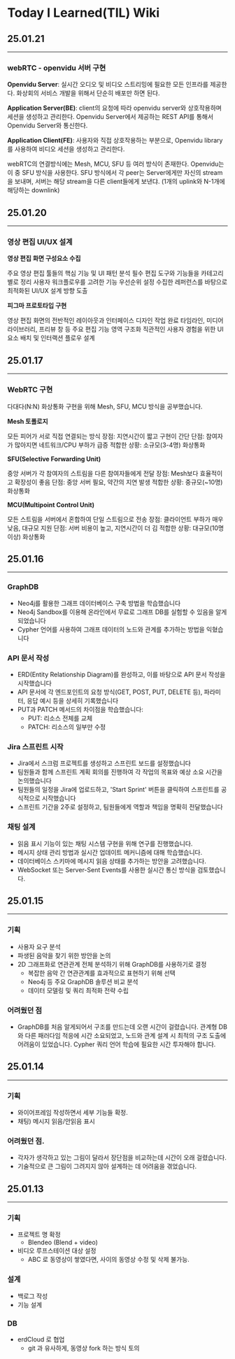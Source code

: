 # Today I Learned(TIL) Wiki

## 25.01.21
---
### webRTC - openvidu 서버 구현
**Openvidu Server**: 실시간 오디오 및 비디오 스트리밍에 필요한 모든 인프라를 제공한다. 화상회의 서비스 개발을 위해서 단순히 배포만 하면 된다.

**Application Server(BE)**: client의 요청에 따라 openvidu server와 상호작용하며 세션을 생성하고 관리한다. Openvidu Server에서 제공하는 REST API를 통해서 Openvidu Server와 통신한다.

**Application Client(FE)**: 사용자와 직접 상호작용하는 부분으로, Openvidu library를 사용하여 비디오 세션을 생성하고 관리한다.

webRTC의 연결방식에는 Mesh, MCU, SFU 등 여러 방식이 존재한다. Openvidu는 이 중 SFU 방식을 사용한다. SFU 방식에서 각 peer는 Server에게만 자신의 stream을 보내며, 서버는 해당 stream을 다른 client들에게 보낸댜. (1개의 uplink와 N-1개에 해당하는 downlink)

## 25.01.20
---
### 영상 편집 UI/UX 설계

**영상 편집 화면 구성요소 수집**

주요 영상 편집 툴들의 핵심 기능 및 UI 패턴 분석
필수 편집 도구와 기능들을 카테고리별로 정리
사용자 워크플로우를 고려한 기능 우선순위 설정
수집한 레퍼런스를 바탕으로 최적화된 UI/UX 설계 방향 도출


**피그마 프로토타입 구현**

영상 편집 화면의 전반적인 레이아웃과 인터페이스 디자인 작업 완료
타임라인, 미디어 라이브러리, 프리뷰 창 등 주요 편집 기능 영역 구조화
직관적인 사용자 경험을 위한 UI 요소 배치 및 인터랙션 플로우 설계



## 25.01.17
---
### WebRTC 구현
다대다(N:N) 화상통화 구현을 위해 Mesh, SFU, MCU 방식을 공부했습니다.

**Mesh 토폴로지**

모든 피어가 서로 직접 연결되는 방식
장점: 지연시간이 짧고 구현이 간단
단점: 참여자가 많아지면 네트워크/CPU 부하가 급증
적합한 상황: 소규모(3-4명) 화상통화


**SFU(Selective Forwarding Unit)**

중앙 서버가 각 참여자의 스트림을 다른 참여자들에게 전달
장점: Mesh보다 효율적이고 확장성이 좋음
단점: 중앙 서버 필요, 약간의 지연 발생
적합한 상황: 중규모(~10명) 화상통화


**MCU(Multipoint Control Unit)**

모든 스트림을 서버에서 혼합하여 단일 스트림으로 전송
장점: 클라이언트 부하가 매우 낮음, 대규모 지원
단점: 서버 비용이 높고, 지연시간이 더 김
적합한 상황: 대규모(10명 이상) 화상통화

## 25.01.16
---
### GraphDB
- Neo4j를 활용한 그래프 데이터베이스 구축 방법을 학습했습니다
- Neo4j Sandbox를 이용해 온라인에서 무료로 그래프 DB를 실험할 수 있음을 알게 되었습니다
- Cypher 언어를 사용하여 그래프 데이터의 노드와 관계를 추가하는 방법을 익혔습니다

### API 문서 작성
- ERD(Entity Relationship Diagram)를 완성하고, 이를 바탕으로 API 문서 작성을 시작했습니다
- API 문서에 각 엔드포인트의 요청 방식(GET, POST, PUT, DELETE 등), 파라미터, 응답 예시 등을 상세히 기록했습니다
- PUT과 PATCH 메서드의 차이점을 학습했습니다:
    - PUT: 리소스 전체를 교체
    - PATCH: 리소스의 일부만 수정

### Jira 스프린트 시작
- Jira에서 스크럼 프로젝트를 생성하고 스프린트 보드를 설정했습니다
- 팀원들과 함께 스프린트 계획 회의를 진행하여 각 작업의 목표와 예상 소요 시간을 논의했습니다
- 팀원들의 일정을 Jira에 업로드하고, 'Start Sprint' 버튼을 클릭하여 스프린트를 공식적으로 시작했습니다
- 스프린트 기간을 2주로 설정하고, 팀원들에게 역할과 책임을 명확히 전달했습니다

### 채팅 설계
- 읽음 표시 기능이 있는 채팅 시스템 구현을 위해 연구를 진행했습니다.
- 메시지 상태 관리 방법과 실시간 업데이트 메커니즘에 대해 학습했습니다.
- 데이터베이스 스키마에 메시지 읽음 상태를 추가하는 방안을 고려했습니다.
- WebSocket 또는 Server-Sent Events를 사용한 실시간 통신 방식을 검토했습니다.


## 25.01.15
---
### 기획
- 사용자 요구 분석
- 파생된 음악을 찾기 위한 방안을 논의
- 2D 그래프화로 연관관계 전체 분석하기 위해 GraphDB를 사용하기로 결정
    - 복잡한 음악 간 연관관계를 효과적으로 표현하기 위해 선택
    - Neo4j 등 주요 GraphDB 솔루션 비교 분석
    - 데이터 모델링 및 쿼리 최적화 전략 수립

### 어려웠던 점
- GraphDB를 처음 알게되어서 구조를 만드는데 오랜 시간이 걸렸습니다.
관계형 DB와 다른 패러다임 적응에 시간 소요되었고, 노드와 관계 설계 시 최적의 구조 도출에 어려움이 있었습니다.
Cypher 쿼리 언어 학습에 필요한 시간 투자해야 합니다.

## 25.01.14
---
### 기획
- 와이어프레임 작성하면서 세부 기능들 확정.
- 채팅) 메시지 읽음/안읽음 표시
    
### 어려웠던 점.
- 각자가 생각하고 있는 그림이 달라서 장단점을 비교하는데 시간이 오래 걸렸습니다.
- 기술적으로 큰 그림이 그려지지 않아 설계하는 데 어려움을 겪었습니다.

## 25.01.13
---
### 기획
- 프로젝트 명 확정
    - Blendeo (Blend + video)
- 비디오 루프스테이션 대상 설정
    - ABC 로 동영상이 쌓였다면, 사이의 동영상 수정 및 삭제 불가능.

### 설계
- 백로그 작성
- 기능 설계 

### DB
- erdCloud 로 협업
    - git 과 유사하게, 동영상 fork 하는 방식 토의
